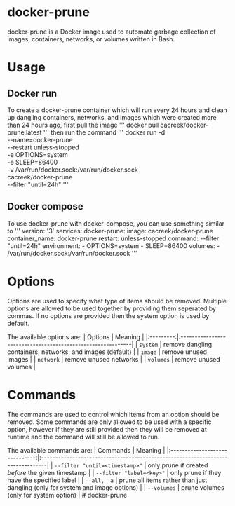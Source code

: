 # docker-prune
docker-prune is a Docker image used to automate garbage collection of images, containers, networks, or volumes written in Bash. 

# Usage
## Docker run
To create a docker-prune container which will run every 24 hours and clean up dangling containers, networks, and images which were created more than 24 hours ago, first pull the image
'''
docker pull cacreek/docker-prune:latest
'''
then run the command
'''
docker run -d \
  --name=docker-prune \
  --restart unless-stopped \
  -e OPTIONS=system \
  -e SLEEP=86400 \
  -v /var/run/docker.sock:/var/run/docker.sock \
  cacreek/docker-prune \
  --filter "until=24h"
'''

## Docker compose
To use docker-prune with docker-compose, you can use something similar to
'''
version: '3'
services:
  docker-prune:
    image: cacreek/docker-prune
    container_name: docker-prune
    restart: unless-stopped
    command: --filter "until=24h"
    environment:
      - OPTIONS=system
      - SLEEP=86400
    volumes:
      - /var/run/docker.sock:/var/run/docker.sock
'''

# Options
Options are used to specify what type of items should be removed. Multiple options are allowed to be used together by providing them seperated by commas. If no options are provided then the system option is used by default.

The available options are:
| Options   | Meaning                                                     |
|:---------:|:------------------------------------------------------------|
| `system`  | remove dangling containers, networks, and images (default)  |
| `image`   | remove unused images                                        |
| `network` | remove unused networks                                      |
| `volumes` | remove unused volumes                                       | 

# Commands
The commands are used to control which items from an option should be removed. Some commands are only allowed to be used with a specific option, however if they are still provided then they will be removed at runtime and the command will still be allowed to run.

The available commands are:
| Commands                       | Meaning                                                                         |                    |:------------------------------:|:--------------------------------------------------------------------------------|
| `--filter "until=<timestamp>"` | only prune if created *before* the given timestamp                              |
| `--filter "label=<key>"`       | only prune if they have the specified label                                     |
| `--all, -a`                    | prune all items rather than just dangling (only for system and image options)   |
| `--volumes`                    | prune volumes (only for system option)                                          | # docker-prune
